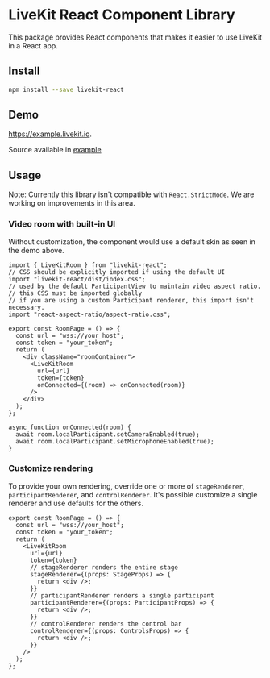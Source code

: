 # LiveKit React Component Library

This package provides React components that makes it easier to use LiveKit in a React app.

## Install

```bash
npm install --save livekit-react
```

## Demo

https://example.livekit.io.

Source available in [example](example/)

## Usage

Note: Currently this library isn't compatible with `React.StrictMode`. We are working on improvements in this area.

### Video room with built-in UI

Without customization, the component would use a default skin as seen in the demo above.

```tsx
import { LiveKitRoom } from "livekit-react";
// CSS should be explicitly imported if using the default UI
import "livekit-react/dist/index.css";
// used by the default ParticipantView to maintain video aspect ratio.
// this CSS must be imported globally
// if you are using a custom Participant renderer, this import isn't necessary.
import "react-aspect-ratio/aspect-ratio.css";

export const RoomPage = () => {
  const url = "wss://your_host";
  const token = "your_token";
  return (
    <div className="roomContainer">
      <LiveKitRoom
        url={url}
        token={token}
        onConnected={(room) => onConnected(room)}
      />
    </div>
  );
};

async function onConnected(room) {
  await room.localParticipant.setCameraEnabled(true);
  await room.localParticipant.setMicrophoneEnabled(true);
}
```

### Customize rendering

To provide your own rendering, override one or more of `stageRenderer`, `participantRenderer`, and `controlRenderer`. It's possible customize a single renderer and use defaults for the others.

```tsx
export const RoomPage = () => {
  const url = "wss://your_host";
  const token = "your_token";
  return (
    <LiveKitRoom
      url={url}
      token={token}
      // stageRenderer renders the entire stage
      stageRenderer={(props: StageProps) => {
        return <div />;
      }}
      // participantRenderer renders a single participant
      participantRenderer={(props: ParticipantProps) => {
        return <div />;
      }}
      // controlRenderer renders the control bar
      controlRenderer={(props: ControlsProps) => {
        return <div />;
      }}
    />
  );
};
```
